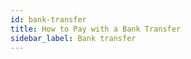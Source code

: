 ```yaml
---
id: bank-transfer
title: How to Pay with a Bank Transfer
sidebar_label: Bank transfer
---
```


<!-- PC-specific steps go here -->
